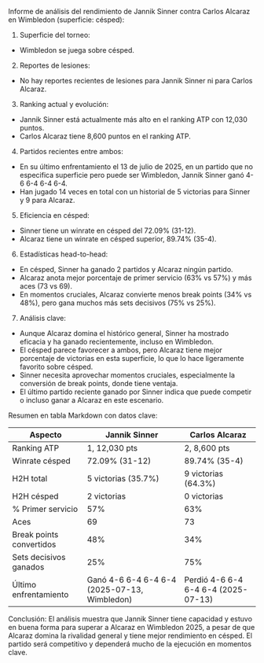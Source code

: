 Informe de análisis del rendimiento de Jannik Sinner contra Carlos Alcaraz en Wimbledon (superficie: césped):

1. Superficie del torneo:
- Wimbledon se juega sobre césped.

2. Reportes de lesiones:
- No hay reportes recientes de lesiones para Jannik Sinner ni para Carlos Alcaraz.

3. Ranking actual y evolución:
- Jannik Sinner está actualmente más alto en el ranking ATP con 12,030 puntos.
- Carlos Alcaraz tiene 8,600 puntos en el ranking ATP.

4. Partidos recientes entre ambos:
- En su último enfrentamiento el 13 de julio de 2025, en un partido que no especifica superficie pero puede ser Wimbledon, Jannik Sinner ganó 4-6 6-4 6-4 6-4.
- Han jugado 14 veces en total con un historial de 5 victorias para Sinner y 9 para Alcaraz.

5. Eficiencia en césped:
- Sinner tiene un winrate en césped del 72.09% (31-12).
- Alcaraz tiene un winrate en césped superior, 89.74% (35-4).

6. Estadísticas head-to-head:
- En césped, Sinner ha ganado 2 partidos y Alcaraz ningún partido.
- Alcaraz anota mejor porcentaje de primer servicio (63% vs 57%) y más aces (73 vs 69).
- En momentos cruciales, Alcaraz convierte menos break points (34% vs 48%), pero gana muchos más sets decisivos (75% vs 25%).

7. Análisis clave:
- Aunque Alcaraz domina el histórico general, Sinner ha mostrado eficacia y ha ganado recientemente, incluso en Wimbledon.
- El césped parece favorecer a ambos, pero Alcaraz tiene mejor porcentaje de victorias en esta superficie, lo que lo hace ligeramente favorito sobre césped.
- Sinner necesita aprovechar momentos cruciales, especialmente la conversión de break points, donde tiene ventaja.
- El último partido reciente ganado por Sinner indica que puede competir o incluso ganar a Alcaraz en este escenario.

Resumen en tabla Markdown con datos clave:

| Aspecto                  | Jannik Sinner                                | Carlos Alcaraz                              |
|--------------------------|---------------------------------------------|---------------------------------------------|
| Ranking ATP              | 1, 12,030 pts                                | 2, 8,600 pts                                |
| Winrate césped           | 72.09% (31-12)                              | 89.74% (35-4)                              |
| H2H total                | 5 victorias (35.7%)                         | 9 victorias (64.3%)                         |
| H2H césped               | 2 victorias                                 | 0 victorias                                 |
| % Primer servicio         | 57%                                         | 63%                                         |
| Aces                    | 69                                          | 73                                          |
| Break points convertidos | 48%                                         | 34%                                         |
| Sets decisivos ganados   | 25%                                         | 75%                                         |
| Último enfrentamiento     | Ganó 4-6 6-4 6-4 6-4 (2025-07-13, Wimbledon) | Perdió 4-6 6-4 6-4 6-4 (2025-07-13)         |

Conclusión: El análisis muestra que Jannik Sinner tiene capacidad y estuvo en buena forma para superar a Alcaraz en Wimbledon 2025, a pesar de que Alcaraz domina la rivalidad general y tiene mejor rendimiento en césped. El partido será competitivo y dependerá mucho de la ejecución en momentos clave.